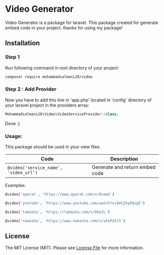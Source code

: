 # Video Generator
Video Generator is a package for laravel. This package created for generate embed code in your project.
thanks for using my package!


## Installation

### Step 1 

Run following command in root directory of your project:

```bash
composer require mohammadsalmani28/video
```

### Step 2 : Add Provider

Now you have to add this line in 'app.php' located in 'config' directory of your laravel project in the providers array:

```php
Mohammadsalmani28\Video\VideoServiceProvider::class,
```

Done :)

### Usage:

This package should be used in your view files.

| Code | Description |
| --- | --- |
| ``` @video('service_name', 'video_url') ``` | Generate and return embed code |

Examples:

```bash
@video('aparat', 'https://www.aparat.com/v/8vam2') 
```
```bash
@video('youtube', 'https://www.youtube.com/watch?v=ImtZ5yENzgE') 
```
```bash
@video('tamasha', 'https://tamasha.com/v/0keJL') 
```
```bash
@video('namasha', 'https://www.namasha.com/v/vEePZkl5') 
```

## License
The MIT License (MIT). Please see [License File](LICENSE) for more information.
